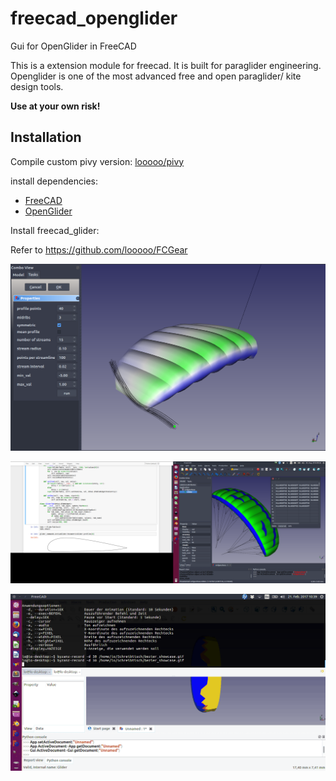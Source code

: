 freecad_openglider
==================
Gui for OpenGlider in FreeCAD

This is a extension module for freecad.
It is built for paraglider engineering.
Openglider is one of the most advanced free and open paraglider/ kite design tools.

**Use at your own risk!**

Installation
------------

Compile custom pivy version:
[looooo/pivy](https://github.com/looooo/pivy)

install dependencies:

 * [FreeCAD](https://github.com/FreeCAD/FreeCAD)
 * [OpenGlider](https://github.com/booya-at/OpenGlider)

Install freecad_glider:

Refer to https://github.com/looooo/FCGear

![flow-computation](paraBEM.png)

![jupyter-notebook integration](ipython_freecad.png)   

![show case](bezier_showcase.gif)  
